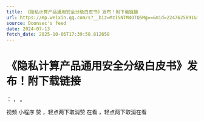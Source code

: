 ```yaml
---
title: 《隐私计算产品通用安全分级白皮书》发布！附下载链接
url: https://mp.weixin.qq.com/s?__biz=MzI5NTM4OTQ5Mg==&mid=2247625891&idx=4&sn=32202f408639034e5a90af714f9ad841
source: Doonsec's feed
date: 2024-07-13
fetch_date: 2025-10-06T17:39:58.812658
---
```


# 《隐私计算产品通用安全分级白皮书》发布！附下载链接

：
，
。

视频
小程序
赞
，轻点两下取消赞
在看
，轻点两下取消在看